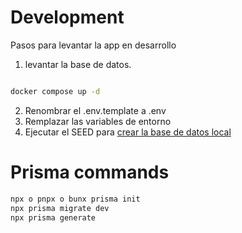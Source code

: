 # Development

Pasos para levantar la app en desarrollo

1. levantar la base de datos.

```bash

docker compose up -d

```

2. Renombrar el .env.template a .env
3. Remplazar las variables de entorno
4. Ejecutar el SEED para [crear la base de datos local](localhost:3000/api/seed)

# Prisma commands

```bash
npx o pnpx o bunx prisma init
npx prisma migrate dev
npx prisma generate
```
